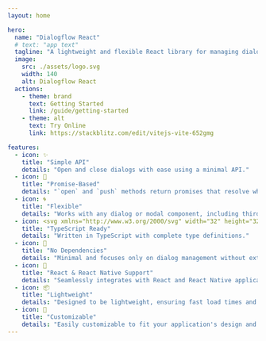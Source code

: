 ```yaml
---
layout: home

hero:
  name: "Dialogflow React"
  # text: "app text"
  tagline: "A lightweight and flexible React library for managing dialogs and modals in your react-dom and react-native applications."
  image:
    src: ./assets/logo.svg
    width: 140
    alt: Dialogflow React
  actions:
    - theme: brand
      text: Getting Started
      link: /guide/getting-started
    - theme: alt
      text: Try Online
      link: https://stackblitz.com/edit/vitejs-vite-652gmg

features:
  - icon: ✨
    title: "Simple API"
    details: "Open and close dialogs with ease using a minimal API."
  - icon: 🔄
    title: "Promise-Based"
    details: "`open` and `push` methods return promises that resolve when the dialog is closed."
  - icon: 🌀
    title: "Flexible"
    details: "Works with any dialog or modal component, including third-party UI libraries."
  - icon: <svg xmlns="http://www.w3.org/2000/svg" width="32" height="32" viewBox="0 0 256 256"><path fill="#3178C6" d="M20 0h216c11.046 0 20 8.954 20 20v216c0 11.046-8.954 20-20 20H20c-11.046 0-20-8.954-20-20V20C0 8.954 8.954 0 20 0"/><path fill="#FFF" d="M150.518 200.475v27.62q6.738 3.453 15.938 5.179T185.849 235q9.934 0 18.874-1.899t15.678-6.257q6.738-4.359 10.669-11.394q3.93-7.033 3.93-17.391q0-7.51-2.246-13.163a30.8 30.8 0 0 0-6.479-10.055q-4.232-4.402-10.149-7.898t-13.347-6.602q-5.442-2.245-9.761-4.359t-7.342-4.316q-3.024-2.2-4.665-4.661t-1.641-5.567q0-2.848 1.468-5.135q1.469-2.288 4.147-3.927t6.565-2.547q3.887-.906 8.638-.906q3.456 0 7.299.518q3.844.517 7.732 1.597a54 54 0 0 1 7.558 2.719a41.7 41.7 0 0 1 6.781 3.797v-25.807q-6.306-2.417-13.778-3.582T198.633 107q-9.847 0-18.658 2.115q-8.811 2.114-15.506 6.602q-6.694 4.49-10.582 11.437Q150 134.102 150 143.769q0 12.342 7.127 21.06t21.638 14.759a292 292 0 0 1 10.625 4.575q4.924 2.244 8.509 4.66t5.658 5.265t2.073 6.474a9.9 9.9 0 0 1-1.296 4.963q-1.295 2.287-3.93 3.97t-6.565 2.632t-9.2.95q-8.983 0-17.794-3.151t-16.327-9.451m-46.036-68.733H140V109H41v22.742h35.345V233h28.137z"/></svg>
    title: "TypeScript Ready"
    details: "Written in TypeScript with complete type definitions."
  - icon: 🚫
    title: "No Dependencies"
    details: "Minimal and focuses only on dialog management without extra bloat."
  - icon: 📱
    title: "React & React Native Support"
    details: "Seamlessly integrates with React and React Native applications for easy dialog management."
  - icon: 📦
    title: "Lightweight"
    details: "Designed to be lightweight, ensuring fast load times and minimal impact on performance."
  - icon: 🔧
    title: "Customizable"
    details: "Easily customizable to fit your application's design and functionality needs."
---
```


<style>
:root {
  --vp-home-hero-name-color: transparent;
  --vp-home-hero-name-background: -webkit-linear-gradient(120deg, #bd34fe 30%, #41d1ff);

  --vp-home-hero-image-background-image: linear-gradient(-45deg, #bd34fe 50%, #47caff 50%);
  --vp-home-hero-image-filter: blur(44px);
}

@media (min-width: 640px) {
  :root {
    --vp-home-hero-image-filter: blur(56px);
  }
}

@media (min-width: 960px) {
  :root {
    --vp-home-hero-image-filter: blur(68px);
  }
}
</style>
